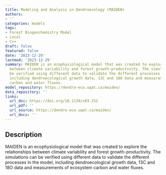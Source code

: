 ```yaml
---
title: Modeling and Analysis in Dendroecology (MAIDEN)
authors:
- ''
categories: models
tags:
- Forest Biogeochemistry Model
- Local
- C++
draft: false
featured: false
date: '2023-12-29'
lastmod: '2023-12-29'
summary: MAIDEN is an ecophysiological model that was created to explore the relationships
  between climate variability and forest growth-productivity. The simulations can
  be verified using different data to validate the different processes in the model,
  including dendroecological growth data, 13C and 18O data and measurements of ecosystem
  carbon and water fluxes.
model_repository: https://dendro-eco.uqat.ca/maiden/
data_repository: ''
links:
  url_doi: https://doi.org/10.1139/x03-252
  url_pdf: ''
  url_source: https://dendro-eco.uqat.ca/maiden/
  url_docs: ''
---
```


## Description

MAIDEN is an ecophysiological model that was created to explore the relationships between climate variability and forest growth-productivity. The simulations can be verified using different data to validate the different processes in the model, including dendroecological growth data, 13C and 18O data and measurements of ecosystem carbon and water fluxes.

